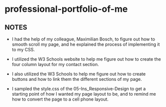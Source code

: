 # professional-portfolio-of-me
## NOTES

* I had the help of my colleague, Maximilian Bosch, to figure out how to smooth scroll my page, and he explained the process of implementing it to my CSS.

* I utilized the W3 Schools website to help me figure out how to create the four column layout for my contact section.

* I also utilized the W3 Schools to help me figure out how to create buttons and how to link them the different sections of my page.

* I sampled the style.css of the 05-Ins_Responsive-Design to get a starting point of how I wanted my page layout to be, and to remind me how to convert the page to a cell phone layout.